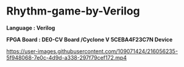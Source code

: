 # Rhythm-game-by-Verilog

**Language : Verilog**  
  
**FPGA Board : DE0-CV Board /Cyclone V 5CEBA4F23C7N Device**


https://user-images.githubusercontent.com/109071424/216056235-5f948068-7e0c-4d9d-a338-297f79cef172.mp4

